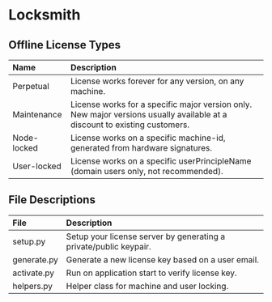 Locksmith
=========

## Offline License Types

| Name | Description |
|:--|:--|
| Perpetual   | License works forever for any version, on any machine.
| Maintenance | License works for a specific major version only. New major versions usually available at a discount to existing customers.
| Node-locked | License works on a specific machine-id, generated from hardware signatures.
| User-locked | License works on a specific userPrincipleName (domain users only, not recommended).

## File Descriptions

| File | Description |
|:--|:--|
| setup.py    | Setup your license server by generating a private/public keypair.
| generate.py | Generate a new license key based on a user email.
| activate.py | Run on application start to verify license key.
| helpers.py  | Helper class for machine and user locking.
